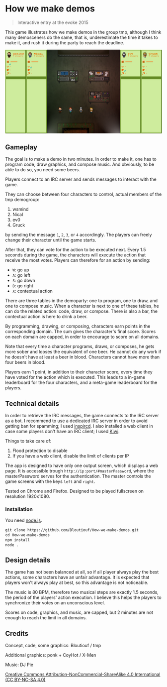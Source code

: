 # How we make demos

> Interactive entry at the evoke 2015

This game illustrates how we make demos in the group tmp, although I think many demosceners do the same, that is, underestimate the time it takes to make it, and rush it during the party to reach the deadline.

![screenshot](https://raw.githubusercontent.com/Bloutiouf/How-we-make-demos/master/screenshot.png)

## Gameplay

The goal is to make a demo in two minutes. In order to make it, one has to program code, draw graphics, and compose music. And obviously, to be able to do so, you need some beers.

Players connect to an IRC server and sends messages to interact with the game.

They can choose between four characters to control, actual members of the tmp demogroup:

1. wsmind
2. Nical
3. ev0
4. Gruck

by sending the message `1`, `2`, `3`, or `4` accordingly. The players can freely change their character until the game starts.

After that, they can vote for the action to be executed next. Every 1.5 seconds during the game, the characters will execute the action that receive the most votes. Players can therefore for an action by sending:

- `W`: go up
- `A`: go left
- `S`: go down
- `D`: go right
- `X`: contextual action

There are three tables in the demoparty: one to program, one to draw, and one to compose music. When a character is next to one of these tables, he can do the related action: code, draw, or compose. There is also a bar, the contextual action is here to drink a beer.

By programming, drawing, or composing, characters earn points in the corresponding domain. The sum gives the character's final score. Scores on each domain are capped, in order to encourage to score on all domains.

Note that every time a character programs, draws, or composes, he gets more sober and looses the equivalent of one beer. He cannot do any work if he doesn't have at least a beer in blood. Characters cannot have more than four beers in blood.

Players earn 1 point, in addition to their character score, every time they have voted for the action which is executed. This leads to a in-game leaderboard for the four characters, and a meta-game leaderboard for the players. 

## Technical details

In order to retrieve the IRC messages, the game connects to the IRC server as a bot. I recommend to use a dedicated IRC server in order to avoid getting ban for spamming; I used [inspircd](https://github.com/inspircd/inspircd). I also installed a web client in case some players don't have an IRC client; I used [Kiwi](https://github.com/prawnsalad/KiwiIRC).  

Things to take care of:

1. Flood protection to disable
2. If you have a web client, disable the limit of clients per IP

The app is designed to have only one output screen, which displays a web page. It is accessible trough `http://ip:port/#masterPassword`, where the masterPassword serves for the authentication. The master controls the game screens with the keys `left` and `right`.

Tested on Chrome and Firefox. Designed to be played fullscreen on resolution 1920x1080.

### Installation

You need [node.js](https://nodejs.org/).

	git clone https://github.com/Bloutiouf/How-we-make-demos.git
	cd How-we-make-demos
	npm install
	node .

## Design details

The game has not been balanced at all, so if all player always play the best actions, some characters have an unfair advantage. It is expected that players won't always play at best, so this advantage is not noticeable.

The music is 80 BPM, therefore two musical steps are exactly 1.5 seconds, the period of the players' action execution. I believe this helps the players to synchronize their votes on an unconscious level.

Scores on code, graphics, and music, are capped, but 2 minutes are not enough to reach the limit in all domains.

## Credits

Concept, code, some graphics: Bloutiouf / tmp

Additional graphics: ponk + CoyHot / X-Men

Music: DJ Pie

[Creative Commons Attribution-NonCommercial-ShareAlike 4.0 International (CC BY-NC-SA 4.0)](https://creativecommons.org/licenses/by-nc-sa/4.0/)
